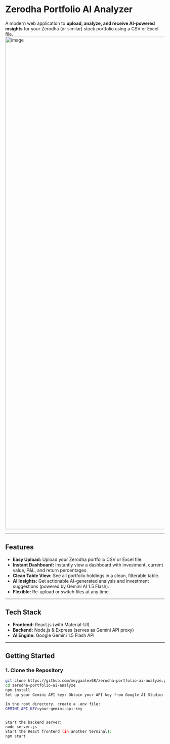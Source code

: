 # Zerodha Portfolio AI Analyzer

A modern web application to **upload, analyze, and receive AI-powered insights** for your Zerodha (or similar) stock portfolio using a CSV or Excel file.
<img width="3008" height="1558" alt="image" src="https://github.com/user-attachments/assets/46b435f1-1c31-436a-b938-3f8277daebfb" />

---

## Features

- **Easy Upload:** Upload your Zerodha portfolio CSV or Excel file.
- **Instant Dashboard:** Instantly view a dashboard with investment, current value, P&L, and return percentages.
- **Clean Table View:** See all portfolio holdings in a clean, filterable table.
- **AI Insights:** Get actionable AI-generated analysis and investment suggestions (powered by Gemini AI 1.5 Flash).
- **Flexible:** Re-upload or switch files at any time.

---

## Tech Stack

- **Frontend:** React.js (with Material-UI)
- **Backend:** Node.js & Express (serves as Gemini API proxy)
- **AI Engine:** Google Gemini 1.5 Flash API

---

## Getting Started

### 1. **Clone the Repository**

```sh
git clone https://github.com/meygaalex08/zerodha-portfolio-ai-analyze.git
cd zerodha-portfolio-ai-analyze
npm install
Set up your Gemini API key: Obtain your API key from Google AI Studio: https://makersuite.google.com/app/apikey

In the root directory, create a .env file:
GEMINI_API_KEY=your-gemini-api-key


Start the backend server:
node server.js
Start the React frontend (in another terminal):
npm start
```
